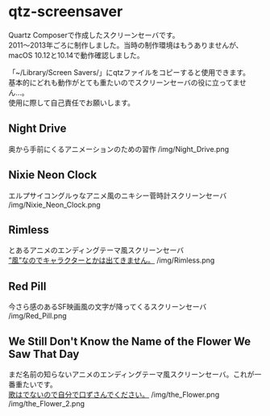 # qtz-screensaver
Quartz Composerで作成したスクリーンセーバです。<br>
 2011〜2013年ごろに制作しました。当時の制作環境はもうありませんが、macOS 10.12と10.14で動作確認しました。<br> 
 
「~/Library/Screen Savers/」にqtzファイルをコピーすると使用できます。<br>
基本的にどれも動作がとても重たいのでスクリーンセーバの役に立ってません...。<br>
使用に際して自己責任でお願いします。

## Night Drive
奥から手前にくるアニメーションのための習作
/img/Night_Drive.png

## Nixie Neon Clock
エルプサイコングルゥなアニメ風のニキシー菅時計スクリーンセーバ
/img/Nixie_Neon_Clock.png

## Rimless
とあるアニメのエンディングテーマ風スクリーンセーバ<br>
[”風”なのでキャラクターとかは出てきません。](https://www.youtube.com/results?search_query=Rimless+IKU)
/img/Rimless.png

## Red Pill
今さら感のあるSF映画風の文字が降ってくるスクリーンセーバ
/img/Red_Pill.png

## We Still Don't Know the Name of the Flower We Saw That Day
まだ名前の知らないアニメのエンディングテーマ風スクリーンセーバ。これが一番重たいです。<br>
[歌はでないので自分で口ずさんでください。](https://www.youtube.com/results?search_query=secret+base+〜君がくれたもの〜%2810+years+after+Ver.%29)
/img/the_Flower.png
/img/the_Flower_2.png

